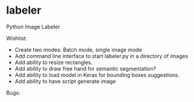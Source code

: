 # labeler
Python Image Labeler


Wishlist: 

   * Create two modes: Batch mode, single image mode
   * Add command line interface to start labeler.py in a directory of images
   * Add ability to resize rectangles.
   * Add ability to draw free hand for semantic segmentation?
   * Add ability to load model in Keras for bounding boxes suggestions.
   * Add ability to have script generate image

Bugs:



